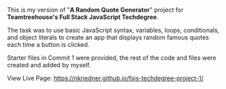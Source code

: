 This is my version of "**A Random Quote Generator**" project for **Teamtreehouse's Full Stack JavaScript Techdegree**.

The task was to use basic JavaScript syntax, variables, loops, conditionals, and object literals to create an app that displays random famous quotes each time a button is clicked.

Starter files in Commit 1 were provided, the rest of the code and files were created and added by myself.

View Live Page: https://nkriedner.github.io/fsjs-techdegree-project-1/
